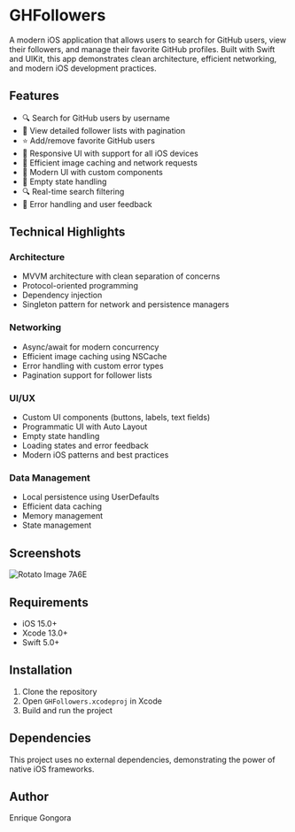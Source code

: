 # GHFollowers

A modern iOS application that allows users to search for GitHub users, view their followers, and manage their favorite GitHub profiles. Built with Swift and UIKit, this app demonstrates clean architecture, efficient networking, and modern iOS development practices.

## Features

- 🔍 Search for GitHub users by username
- 👥 View detailed follower lists with pagination
- ⭐️ Add/remove favorite GitHub users
- 📱 Responsive UI with support for all iOS devices
- 🔄 Efficient image caching and network requests
- 🎨 Modern UI with custom components
- 📱 Empty state handling
- 🔍 Real-time search filtering
- 🎯 Error handling and user feedback

## Technical Highlights

### Architecture
- MVVM architecture with clean separation of concerns
- Protocol-oriented programming
- Dependency injection
- Singleton pattern for network and persistence managers

### Networking
- Async/await for modern concurrency
- Efficient image caching using NSCache
- Error handling with custom error types
- Pagination support for follower lists

### UI/UX
- Custom UI components (buttons, labels, text fields)
- Programmatic UI with Auto Layout
- Empty state handling
- Loading states and error feedback
- Modern iOS patterns and best practices

### Data Management
- Local persistence using UserDefaults
- Efficient data caching
- Memory management
- State management

## Screenshots
![Rotato Image 7A6E](https://github.com/user-attachments/assets/54add5fc-d174-41b0-87c1-13bba6c3e091)

## Requirements

- iOS 15.0+
- Xcode 13.0+
- Swift 5.0+

## Installation

1. Clone the repository
2. Open `GHFollowers.xcodeproj` in Xcode
3. Build and run the project

## Dependencies

This project uses no external dependencies, demonstrating the power of native iOS frameworks.

## Author

Enrique Gongora
